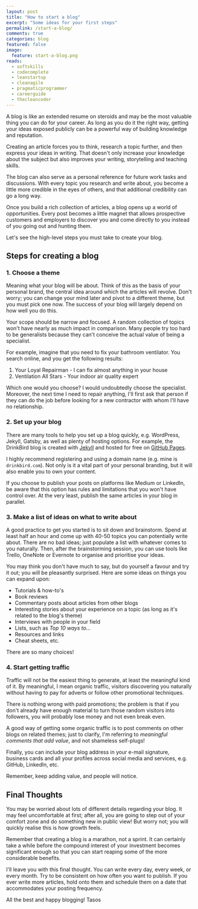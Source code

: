 ```yaml
---
layout: post
title: "How to start a blog"
excerpt: "Some ideas for your first steps"
permalink: /start-a-blog/
comments: true
categories: blog
featured: false
image:
  feature: start-a-blog.png
reads:
  - softskills
  - codecomplete
  - leanstartup
  - cleanagile
  - pragmaticprogrammer
  - careerguide
  - thecleancoder
---
```



A blog is like an extended resume on steroids and may be the most valuable thing you can do for your career. As long as you do it the right way, getting your ideas exposed publicly can be a powerful way of building knowledge and reputation.

Creating an article forces you to think, research a topic further, and then express your ideas in writing. That doesn't only increase your knowledge about the subject but also improves your writing, storytelling and teaching skills.

The blog can also serve as a personal reference for future work tasks and discussions. With every topic you research and write about, you become a little more credible in the eyes of others, and that additional credibility can go a long way.

Once you build a rich collection of articles, a blog opens up a world of opportunities. Every post becomes a little magnet that allows prospective customers and employers to discover you and come directly to you instead of you going out and hunting them.

Let's see the high-level steps you must take to create your blog.

## Steps for creating a blog

### 1. Choose a theme

Meaning what your blog will be about. Think of this as the basis of your personal brand, the central idea around which the articles will revolve. Don't worry; you can change your mind later and pivot to a different theme, but you must pick one now. The success of your blog will largely depend on how well you do this.

Your scope should be narrow and focused. A random collection of topics won't have nearly as much impact in comparison. Many people try too hard to be generalists because they can't conceive the actual value of being a specialist.

For example, imagine that you need to fix your bathroom ventilator. You search online, and you get the following results:

1. Your Loyal Repairman - I can fix almost anything in your house
1. Ventilation All Stars - Your indoor air quality expert

Which one would you choose? I would undoubtedly choose the specialist. Moreover, the next time I need to repair anything, I'll first ask that person if they can do the job before looking for a new contractor with whom I'll have no relationship.

### 2. Set up your blog

There are many tools to help you set up a blog quickly, e.g. WordPress, Jekyll, Gatsby, as well as plenty of hosting options. For example, the DrinkBird blog is created with [Jekyll](https://jekyllrb.com/) and hosted for free on [GitHub Pages](https://pages.github.com/).

I highly recommend registering and using a domain name (e.g. mine is `drinkbird.com`). Not only is it a vital part of your personal branding, but it will also enable you to own your content.

If you choose to publish your posts on platforms like Medium or LinkedIn, be aware that this option has rules and limitations that you won't have control over. At the very least, publish the same articles in your blog in parallel.

### 3. Make a list of ideas on what to write about

A good practice to get you started is to sit down and brainstorm. Spend at least half an hour and come up with 40-50 topics you can potentially write about. There are no bad ideas; just populate a list with whatever comes to you naturally. Then, after the brainstorming session, you can use tools like Trello, OneNote or Evernote to organise and prioritise your ideas.

You may think you don't have much to say, but do yourself a favour and try it out; you will be pleasantly surprised. Here are some ideas on things you can expand upon:

* Tutorials & how-to's
* Book reviews
* Commentary posts about articles from other blogs
* Interesting stories about your experience on a topic (as long as it's related to the blog's theme)
* Interviews with people in your field
* Lists, such as *Top 10 ways to...*
* Resources and links
* Cheat sheets, etc.

There are so many choices!

### 4. Start getting traffic

Traffic will not be the easiest thing to generate, at least the meaningful kind of it. By meaningful, I mean organic traffic, visitors discovering you naturally without having to pay for adverts or follow other promotional techniques.

There is nothing wrong with paid promotions; the problem is that if you don't already have enough material to turn those random visitors into followers, you will probably lose money and not even break even.

A good way of getting some organic traffic is to post comments on other blogs on related themes; just to clarify, I'm referring to *meaningful comments that add value*, and not shameless self-plugs!

Finally, you can include your blog address in your e-mail signature, business cards and all your profiles across social media and services, e.g. GitHub, LinkedIn, etc.

Remember, keep adding value, and people will notice.

## Final Thoughts

You may be worried about lots of different details regarding your blog. It may feel uncomfortable at first; after all, you are going to step out of your comfort zone and do something new in public view! But worry not; you will quickly realise this is how growth feels.

Remember that creating a blog is a marathon, not a sprint. It can certainly take a while before the compound interest of your investment becomes significant enough so that you can start reaping some of the more considerable benefits.

I'll leave you with this final thought. You can write every day, every week, or every month. Try to be consistent on how often you want to publish. If you ever write more articles, hold onto them and schedule them on a date that accommodates your posting frequency.

All the best and happy blogging!
Tasos
